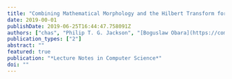 ```yaml
---
title: "Combining Mathematical Morphology and the Hilbert Transform for Fully Automatic Nuclei Detection in Fluorescence Microscopy"
date: 2019-00-01
publishDate: 2019-06-25T16:44:47.758091Z
authors: ["chas", "Philip T. G. Jackson", "[Boguslaw Obara](https://community.dur.ac.uk/boguslaw.obara/)"]
publication_types: ["2"]
abstract: ""
featured: true
publication: "*Lecture Notes in Computer Science*"
doi: ""
---
```

